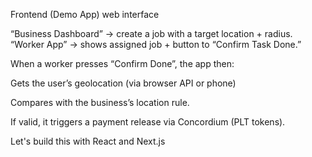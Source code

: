 Frontend (Demo App)
web interface

“Business Dashboard” → create a job with a target location + radius.
“Worker App” → shows assigned job + button to “Confirm Task Done.”

When a worker presses “Confirm Done”, the app then:

Gets the user’s geolocation (via browser API or phone)

Compares with the business’s location rule.

If valid, it triggers a payment release via Concordium (PLT tokens).

Let's build this with React and Next.js
